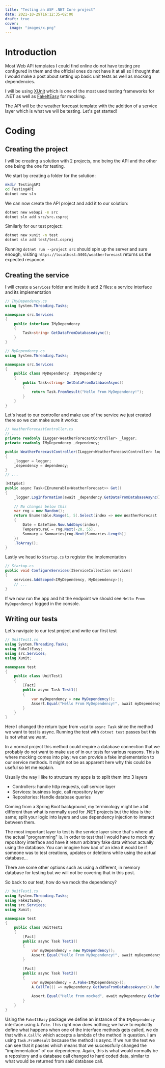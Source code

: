 ```yaml
---
title: "Testing an ASP .NET Core project"
date: 2021-10-29T16:12:35+02:00
draft: true
cover:
  image: "images/x.png"
---
```


# Introduction

Most Web API templates I could find online do not have testing pre configured in them and the official ones do not have it at all so I thought
that I would make a post about setting up basic unit tests as well as mocking dependencies.

I will be using [XUnit](https://xunit.net/) which is one of the most used testing frameworks for .NET as well as
[FakeItEasy](https://fakeiteasy.github.io/) for mocking.

The API will be the weather forecast template with the addition of a service layer which is what we will be testing. Let's get started!

# Coding

## Creating the project

I will be creating a solution with 2 projects, one being the API and the other one being the one for testing.

We start by creating a folder for the solution:

```bash
mkdir TestingAPI
cd TestingAPI
dotnet new sln
```

We can now create the API project and add it to our solution:

```bash
dotnet new webapi -n src
dotnet sln add src/src.csproj
```

Similarly for our test project:

```bash
dotnet new xunit -n test
dotnet sln add test/test.csproj
```

Running `dotnet run --project src` should spin up the server and sure enough, visiting `https://localhost:5001/weatherforecast`
returns us the expected responce.

## Creating the service

I will create a `Services` folder and inside it add 2 files: a service interface and its implementation

```cs
// IMyDependency.cs
using System.Threading.Tasks;

namespace src.Services
{
    public interface IMyDependency
    {
        Task<string> GetDataFromDatabaseAsync();
    }
}
```

```cs
// MyDependency.cs
using System.Threading.Tasks;

namespace src.Services
{
    public class MyDependency: IMyDependency
    {
        public Task<string> GetDataFromDatabaseAsync()
        {
            return Task.FromResult("Hello From MyDependency!");
        }
    }
}
```

Let's head to our controller and make use of the service we just created there so we can make sure it works:

```cs
// WeatherForecastController.cs
// ...
private readonly ILogger<WeatherForecastController> _logger;
private readonly IMyDependency _dependency;

public WeatherForecastController(ILogger<WeatherForecastController> logger, IMyDependency dependency)
{
    _logger = logger;
    _dependency = dependency;
}
// ...

[HttpGet]
public async Task<IEnumerable<WeatherForecast>> Get()
{
    _logger.LogInformation(await _dependency.GetDataFromDatabaseAsync());
    
    // No changes below this
    var rng = new Random();
    return Enumerable.Range(1, 5).Select(index => new WeatherForecast
    {
        Date = DateTime.Now.AddDays(index),
        TemperatureC = rng.Next(-20, 55),
        Summary = Summaries[rng.Next(Summaries.Length)]
    })
    .ToArray();
}
```

Lastly we head to `Startup.cs` to register the implementation

```cs
// Startup.cs
public void ConfigureServices(IServiceCollection services)
{
    services.AddScoped<IMyDependency, MyDependency>();
    // ...
}
```

If we now run the app and hit the endpoint we should see `Hello From MyDependency!` logged in the console.

## Writing our tests

Let's navigate to our test project and write our first test

```cs
// UnitTest1.cs
using System.Threading.Tasks;
using FakeItEasy;
using src.Services;
using Xunit;

namespace test
{
    public class UnitTest1
    {
        [Fact]
        public async Task Test1()
        {
            var myDependency = new MyDependency();
            Assert.Equal("Hello From MyDependency!", await myDependency.GetDataFromDatabaseAsync());
        }
    }
}
```

Here I changed the return type from `void` to `async Task` since the method we want to test is async. Running the test with
`dotnet test` passes but this is not what we want.

In a normal project this method could require a database connection that we probably do not want to make use of in our tests for various reasons.
This is where mocking comes into play; we can provide a fake implementation to our service methods. It might not be as apparent here why this could
be useful so let me explain.

Usually the way I like to structure my apps is to split them into 3 layers

- Controllers: handle http requests, call service layer
- Services: business logic, call repository layer
- Repositories: Handle database queries

Coming from a Spring Boot background, my terminology might be a bit different than what is normally used for .NET projects but the idea is the same;
split your logic into layers and use dependency injection to interact between them.

The most important layer to test is the service layer since that's where all the actual "programming" is. In order to test that I would have to mock
my repository interface and have it return arbitrary fake data without actually using the database. You can imagine how bad of an idea it would be
if someone was to test creations, updates or deletions while using the actual database...

There are some other options such as using a different, in memory database for testing but we will not be covering that in this post.

So back to our test, how do we mock the dependency?

```cs
// UnitTest1.cs
using System.Threading.Tasks;
using FakeItEasy;
using src.Services;
using Xunit;

namespace test
{
    public class UnitTest1
    {
        [Fact]
        public async Task Test1()
        {
            var myDependency = new MyDependency();
            Assert.Equal("Hello From MyDependency!", await myDependency.GetDataFromDatabaseAsync());
        }
        
        [Fact]
        public async Task Test2()
        {
            var myDependency = A.Fake<IMyDependency>();
            A.CallTo(() => myDependency.GetDataFromDatabaseAsync()).Returns(Task.FromResult("Hello from mocked"));
            
            Assert.Equal("Hello from mocked", await myDependency.GetDataFromDatabaseAsync());
        }
    }
}
```

Using the `FakeItEasy` package we define an instance of the `IMyDependency` interface using `A.Fake`. This right now does nothing;
we have to explicitly define what happens when one of the interface methods gets called, we do that with `A.CallTo`  which accepts a lambda
of the method in question. I am using `Task.FromResult` because the method is async. If we run the test we can see that it passes which means that
we successfully changed the "implementation" of our dependency. Again, this is what would normally be a repository and a database call changed to
hard coded data, similar to what would be returned from said database call.

<!-- TODO: Add codedoc -->